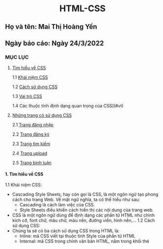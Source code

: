 # <div align="center"><p> HTML-CSS </p></div>
 ## Họ và tên: Mai Thị Hoàng Yến
 ## Ngày báo cáo: Ngày 24/3/2022
 ### MỤC LỤC
  1. [Tìm hiểu về CSS](#lythuyet)
  
      1.1 [Khái niệm CSS](#kn)
     
      1.2 [Cách sử dụng CSS](#qt)
     
      1.3 [Vai trò CSS](#ct)
     
      1.4 Các thuộc tính định dạng quan trọng của CSS](#vt)
     
     
  2. [Những trang có sử dụng CSS](#thuchanh)  
  
      2.1 [Trang đăng nhập](#dn)
      
      2.2 [Trang đăng ký](#dk)
      
      2.3 [Trang tìm kiếm](#tk)
      
      2.4 [Trang upload](#up)
      
      2.5 [Trang bình luận](#cmt)
      
#### 1. Tìm hiểu về CSS <a name="lythuyet"></a>
1.1 Khái niệm CSS:<a name="kn"></a>
   - Cascading Style Sheets, hay còn gọi là CSS, là một ngôn ngữ tạo phong cách cho trang Web. Về mặt ngữ nghĩa, ta có thể hiểu như sau:
      - Cascading là cách làm việc của CSS.
      - Style Sheets điều khiển cách hiển thị các nội dung của trang web.
   - CSS là một ngôn ngữ dùng để định dạng các phần tử HTML như chỉnh kích cỡ, font chữ, màu chữ, màu nền, đường viền, hình nền,…
1.2 Cách sử dụng CSS:<a name="qt"></a>
   - Chúng ta sẽ có ba cách sử dụng CSS trong HTML là:
     - Inline: mã CSS viết tại thuộc tính Style của phần tử HTML
     - Internal: mã CSS trong chính văn bản HTML, nằm trong khối thẻ <style>
     - External: mã CSS ở một file riêng biệt sau đó nạp vào trong HTML bằng phần tử <link>
1.3 Vai trò CSS:<a name="ct"></a> 
   - Chúng ta cần dùng CSS vì nó cho phép bạn định nghĩa kiểu và cách hiển thị các phần tử HTML. Từ đó, CSS sẽ hỗ trợ bạn phân tách nội dung và cách trình bày trang. Nếu chúng ta chỉ sử dụng HTML thì việc định dạng phần tử, kiểu phần tử phải ở cùng một vị trí với phần tử trong văn bản, điều này thật sự khó cho việc bảo trì.
   - Các định dạng sẽ được loại bỏ khỏi văn bản HTML, định dạng được lưu vào một file CSS khi sử dụng CSS.
 
1.4 Các thuộc tính định dạng quan trọng của CSS:<a name="vt"></a>  
   - `color:` Thuộc tính này dùng để thiết lập màu chữ cho phần tử. Xác định giá trị của thuộc tính theo:
      - Tên màu
      - Giá trị Hex
      - Giá trị RGB
   - `Background – color:` Thuộc tính thiết lập màu nền cho phần tử. Xác định giá trị thuộc tính theo tên màu, giá trị Hex, giá trị RGB.
   - `Font – size:` Thiết lập kích cỡ chữ cho phần tử. 
   - `Font – family:` Thiết lập kiểu chữ cho phần tử.
   - `Text – align:` Căn lề cho nội dung của phần tử. Có 3 giá trị:
      - left: căn lề cho nội dung nằm bên trái
      - center: căn lề cho nội dung nằm ở giữa
      - right: căn lề cho nội dung nằm bên phải
   - `Border:` Tạo đường viền bao xung quanh phần tử.
   - `Width, height:` Thiết lập chiều rộng và chiều cao cho phần tử. Có thể xác định theo đơn vị px hoặc %.
 #### 2. Những trang có sử dụng CSS <a name="thuchanh"></a>
 
 2.1 Trang [Đăng nhập](/Task1_HTML/login.css):<a name="dn"></a>
   - `margin:` Nó sẽ chỉ định lề cho từng phần tử
      - `margin-right:` Chỉ định lề bên phải
      - `margin-bottom:` Chỉ định lề phía dưới
   - `padding:` Tạo khoản cách xung quanh giữa các phần tử
      - `padding-left:` Chỉ định khoảng cách bên trái
   - `outline:` Nó là một đường kẻ xung quanh phần tử thường nằm ngoài boder
   - `text-decoration:` Chỉ định trang trí được thêm vào văn bản
   - `align-items:` Căn giữa cho tất cả các mục của phần tử
   - `justify-content:` Căn chỉnh các mục có bên trong vùng chứa
   - `display:` Xác định loại hiển thị của thành phần
   - `Width, height:` Thiết lập chiều rộng và chiều cao cho phần tử. Có thể xác định theo đơn vị px hoặc %
   - `border-radius:` Xác định bán kính của các góc của phần tử
   - `Background:` Thuộc tính thiết lập màu nền cho phần tử. Xác định giá trị thuộc tính theo tên màu, giá trị Hex, giá trị RGB
   - `background-size:`Chỉ định kích thước của hình nền
   - `transition:` Xác định quá trình chuyển đổi khi có một hành động
   - `color:` Thuộc tính này dùng để thiết lập màu chữ cho phần tử
   - `position:` Trang web em sử dụng position với giá trị là relative để xác định vị trí tuyệt đối cho thành phần
   - `transform:` Xác định một chuyển đổi 2 chiều hoặc 3 chiều 
   - `cursor:` Hiển thị con trỏ chuột khi di chuyển con trỏ chuột tới thành phần
 
 2.2 Trang [Đăng ký](/Task1_HTML/signup.css):<a name="dk"></a>
   - `margin:` Nó sẽ chỉ định lề cho từng phần tử
         - `margin-right:` Chỉ định lề bên phải
         - `margin-bottom:` Chỉ định lề phía dưới
   - `text-align:` Nó dùng để căn lề ngang cho văn bản
         - `text-align:` Căn đều
   - `padding:` Tạo khoản cách xung quanh giữa các phần tử
         - `padding-left:` Chỉ định khoảng cách bên trái
   - `width:` Đặt chiều rộng cho từng phần tử
   - `height:` Đặt chiều cao cho từng phần tử
   - `transform:` Xác định một chuyển đổi 2 chiều hoặc 3 chiều 
   - `transition:` Xác định quá trình chuyển đổi khi có một hành động
   - `cursor:` Hiển thị con trỏ chuột khi di chuyển con trỏ chuột tới thành phần
   - `border:` Chỉ định loại đường viền để hiển thị
   - `border-radius:` Xác định bán kính của các góc của phần tử
   - `background-size:`Chỉ định kích thước của hình nền
   - `background-repeat:` Đặt nếu / cách một hình nền sẽ được lặp lại
   - `background-position:` Đặt vị trí bắt đầu của hình nền.
   - `align-items:` Căn giữa cho tất cả các mục của phần tử
   - `justify-content:` Căn chỉnh các mục có bên trong vùng chứa
   - `outline:` Nó là một đường kẻ xung quanh phần tử thường nằm ngoài boder
 
 2.3 Trang [Search](/Task1_HTML/search.css):<a name="se"></a>
   - `font-size:` Đặt kích thước cho văn bản
   - `width:` Đặt chiều rộng cho từng phần tử
   - `height:` Đặt chiều cao cho từng phần tử
   - `border:` Chỉ định loại đường viền để hiển thị
   - `border-radius:` Xác định bán kính của các góc của phần tử
   - `box-shadow:` Gắn một hoặc nhiều bóng vào một phần tử
   - `margin:` Nó sẽ chỉ định lề cho từng phần tử
   - `padding:` Tạo khoản cách xung quanh giữa các phần tử
   - `float-left:` Hiển thị bên trái vùng chứa của nó
   - `margin-top:` Chỉ định lề phía trên
   - `margin-left:` Chỉ định lề bên trái
   - `margin-bottom:` Chỉ định lề phía dưới
   - `text-align:` Nó dùng để căn lề ngang cho văn bản
   - `color:` Thuộc tính này dùng để thiết lập màu chữ cho phần tử
 
 2.4 Trang [Upload](/Task1_HTML/upload.css):<a name="up"></a>
   - `box-sizing:` Xác định cách tính chiều rộng và chiều cao của một phần tử: chúng có bao gồm phần đệm và đường viền hay không
   - `Font – family:` Thiết lập kiểu chữ cho phần tử
   - `font-size:` Đặt kích thước cho văn bản
   - `-webkit-font-smoothing:` Được sử dụng trong trình duyệt webkit để đảm bảo văn bản đẹp trên tiêu đề
   - `Background – color:` Thuộc tính thiết lập màu nền cho phần tử. Xác định giá trị thuộc tính theo tên màu, giá trị Hex, giá trị RGB
   - `Width, height:` Thiết lập chiều rộng và chiều cao cho phần tử. Có thể xác định theo đơn vị px hoặc %
   - `border:` Chỉ định loại đường viền để hiển thị
   - `display:` Xác định loại hiển thị của thành phần
   - `margin:` Nó sẽ chỉ định lề cho từng phần tử
   - `align-items:` Căn giữa cho tất cả các mục của phần tử
   - `flex:` Để tất cả các mục linh hoạt có cùng độ dài
   - `padding:` Tạo khoản cách xung quanh giữa các phần tử
   - `color:` Thuộc tính này dùng để thiết lập màu chữ cho phần tử
   - `font-weight:` Đặt cách các ký tự dày hoặc mỏng trong văn bản sẽ được hiển thị
   - `text-decoration:` Chỉ định trang trí được thêm vào văn bản
   - `border-bottom:` Đặt kiểu của đường viền dưới cùng cho các phần tử
   - `border-radius:` Xác định bán kính của các góc của phần tử
   - `border-collapse:` Đặt liệu các đường viền bảng nên thu gọn thành một đường viền duy nhất hay được phân tách như trong HTML chuẩn
   - `vertical-align:` Thiết lập căn chỉnh theo chiều dọc của một phần tử
   - `align-items:` Căn giữa cho tất cả các mục của phần tử
 
 2.5 Trang [Bình luận](/Task1_HTML/comments.css):<a name="cmt"></a>
   - `justify-content:` Căn chỉnh các mục có bên trong vùng chứa
   - `display:` Xác định loại hiển thị của thành phần
   - `border-bottom:` Đặt kiểu của đường viền dưới cùng cho các phần tử
   - `padding:` Tạo khoản cách xung quanh giữa các phần tử   
   - `margin-bottom:` Chỉ định lề phía dưới
   - `Background – color:` Thuộc tính thiết lập màu nền cho phần tử. Xác định giá trị thuộc tính theo tên màu, giá trị Hex, giá trị RGB
   - `Width, height:` Thiết lập chiều rộng và chiều cao cho phần tử. Có thể xác định theo đơn vị px hoặc %
   - `border:` Chỉ định loại đường viền để hiển thị
   - `font-size:` Đặt kích thước cho văn bản
   - `color:` Thuộc tính này dùng để thiết lập màu chữ cho phần tử
   - `text-decoration:` Chỉ định trang trí được thêm vào văn bản
   - `border-radius:` Xác định bán kính của các góc của phần tử
   - `font-weight:` Đặt cách các ký tự dày hoặc mỏng trong văn bản sẽ được hiển thị
   - `margin-top:` Chỉ định lề phía trên
   - `cursor:` Hiển thị con trỏ chuột khi di chuyển con trỏ chuột tới thành phần
   - `padding-top:` Chỉ định khoảng cách phía trên
   - `padding-left:` Chỉ định khoảng cách bên trái
   
